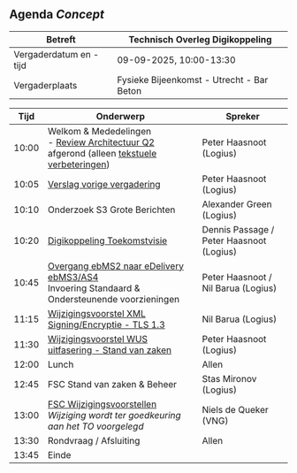 

## Agenda _Concept_

| Betreft                | Technisch Overleg Digikoppeling |
| ---------------------- | ------------------------------- |
| Vergaderdatum en -tijd | 09-09-2025, 10:00-13:30        |
| Vergaderplaats         | Fysieke Bijeenkomst - Utrecht - Bar Beton |                         |

| Tijd | Onderwerp |Spreker|
| --- | --- | --- |  
| 10:00| Welkom & Mededelingen   <BR>- [Review Architectuur Q2](https://gitdocumentatie.logius.nl/publicatie/dk/roadmap/2024-2025/#periodiek-actualiseren-architectuur) afgerond (alleen [tekstuele verbeteringen](https://github.com/Logius-standaarden/Digikoppeling-Architectuur/pull/26/files)) |    Peter Haasnoot (Logius) |
| 10:05| [Verslag vorige vergadering](https://github.com/Logius-standaarden/Overleg/blob/main/Digikoppeling/2025-09-09/2025-06-10%20%20Verslag%20TO%20Digikoppeling%20v1.0.pdf)       |    Peter Haasnoot (Logius) |
|10:10| Onderzoek S3 Grote Berichten| Alexander Green (Logius)|
| 10:20 | [Digikoppeling Toekomstvisie](#digikoppeling-toekomstvisie--scope-en-inzetgebied) <BR>| Dennis Passage / Peter Haasnoot (Logius) | 
| 10:45  | [Overgang ebMS2 naar eDelivery ebMS3/AS4](#overgang-ebms2-naar-edelivery-ebms3as4) <BR> Invoering Standaard & Ondersteunende voorzieningen  | Peter Haasnoot / Nil Barua (Logius)| 
| 11:15  | [Wijzigingsvoorstel XML Signing/Encryptie - TLS 1.3](#xml-signing--encryptie---tls-13) |  Nil Barua (Logius)| 
|11:30| [Wijzigingsvoorstel WUS uitfasering - Stand van zaken ](#uitfasering-wus)      |    Peter Haasnoot (Logius) |
|12:00| Lunch | Allen|
|12:45| FSC Stand van zaken & Beheer | Stas Mironov (Logius)|
|13:00 | [FSC Wijzigingsvoorstellen](#fsc-wijzigingsvoorstellen) <BR> _Wijziging wordt ter goedkeuring aan het TO voorgelegd_ | Niels de Queker (VNG)  |
|13:30  | Rondvraag / Afsluiting | Allen | 
|13:45 | Einde |
